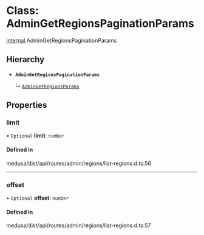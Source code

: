 # Class: AdminGetRegionsPaginationParams

[internal](../modules/internal-17.md).AdminGetRegionsPaginationParams

## Hierarchy

- **`AdminGetRegionsPaginationParams`**

  ↳ [`AdminGetRegionsParams`](internal-17.AdminGetRegionsParams.md)

## Properties

### limit

• `Optional` **limit**: `number`

#### Defined in

medusa/dist/api/routes/admin/regions/list-regions.d.ts:56

___

### offset

• `Optional` **offset**: `number`

#### Defined in

medusa/dist/api/routes/admin/regions/list-regions.d.ts:57
